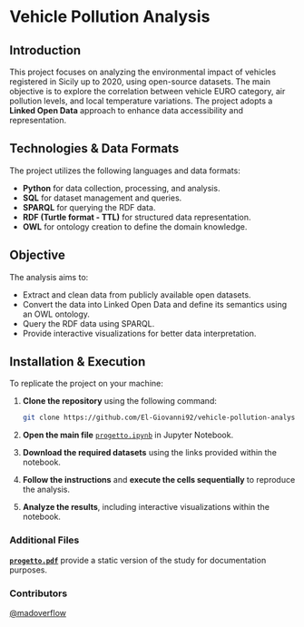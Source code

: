 # Vehicle Pollution Analysis  

## Introduction  

This project focuses on analyzing the environmental impact of vehicles registered in Sicily up to 2020, using open-source datasets. The main objective is to explore the correlation between vehicle EURO category, air pollution levels, and local temperature variations. The project adopts a **Linked Open Data** approach to enhance data accessibility and representation.  

## Technologies & Data Formats  

The project utilizes the following languages and data formats:  

- **Python** for data collection, processing, and analysis.  
- **SQL** for dataset management and queries.  
- **SPARQL** for querying the RDF data.  
- **RDF (Turtle format - TTL)** for structured data representation.  
- **OWL** for ontology creation to define the domain knowledge.  

## Objective  

The analysis aims to:  

- Extract and clean data from publicly available open datasets.  
- Convert the data into Linked Open Data and define its semantics using an OWL ontology.  
- Query the RDF data using SPARQL.  
- Provide interactive visualizations for better data interpretation.  

## Installation & Execution  

To replicate the project on your machine:  

1. **Clone the repository** using the following command:  

   ```bash
   git clone https://github.com/El-Giovanni92/vehicle-pollution-analysis.git
   ```
2. **Open the main file** [`progetto.ipynb`](progetto.ipynb) in Jupyter Notebook.  
3. **Download the required datasets** using the links provided within the notebook.  
4. **Follow the instructions** and **execute the cells sequentially** to reproduce the analysis.  
5. **Analyze the results**, including interactive visualizations within the notebook.  

### Additional Files  

[**`progetto.pdf`**](progetto.pdf) provide a static version of the study for documentation purposes.  

### Contributors 

[@madoverflow](https://github.com/madoverflow) 
